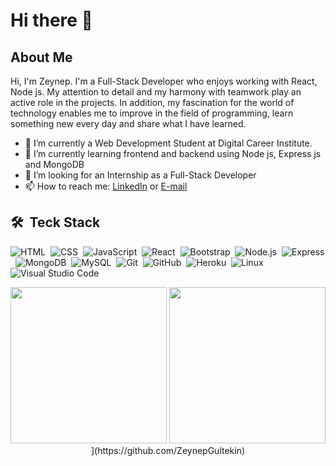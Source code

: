# Hi there 👋

## About Me

Hi, I'm Zeynep. I'm a Full-Stack Developer who enjoys working with React, Node js. My attention to detail and my harmony with teamwork play an active role in the projects. In addition, my fascination for the world of technology enables me to improve in the field of programming, learn something new every day and share what I have learned.


- 🔭 I’m currently a Web Development Student at Digital Career Institute.
- 🌱 I’m currently learning frontend and backend using Node js, Express js and MongoDB
- 👯 I’m looking for an Internship as a Full-Stack Developer
- 📫 How to reach me: [LinkedIn](https://www.linkedin.com/in/zeynep-gultekin/) or  [E-mail](mailto:zeynep.pehlivan@windowslive.com)


## 🛠 &nbsp;Teck Stack

![HTML](https://img.shields.io/badge/-HTML-05122A?style=flat&logo=HTML5)&nbsp;
![CSS](https://img.shields.io/badge/-CSS-05122A?style=flat&logo=CSS3&logoColor=1572B6)&nbsp;
![JavaScript](https://img.shields.io/badge/-JavaScript-05122A?style=flat&logo=javascript)&nbsp;
![React](https://img.shields.io/badge/-React-05122A?style=flat&logo=react)&nbsp;
![Bootstrap](https://img.shields.io/badge/-Bootstrap-05122A?style=flat&logo=bootstrap&logoColor=563D7C)&nbsp;
![Node.js](https://img.shields.io/badge/-Node.js-05122A?style=flat&logo=node.js)&nbsp;
![Express](https://img.shields.io/badge/express.js-05122A?style=flat&logo=express)&nbsp;
![MongoDB](https://img.shields.io/badge/-MongoDB-05122A?style=flat&logo=mongodb)&nbsp;
![MySQL](https://img.shields.io/badge/-Node.js-05122A?style=flat&logo=node.js)&nbsp;
![Git](https://img.shields.io/badge/-Git-05122A?style=flat&logo=git)&nbsp;
![GitHub](https://img.shields.io/badge/-GitHub-05122A?style=flat&logo=github)&nbsp;
![Heroku](https://img.shields.io/badge/Heroku-05122A?style=flat&logo=heroku&logoColor=white)&nbsp;
![Linux](https://img.shields.io/badge/Linux-05122A?style=flat&logo=linux&logoColor=black)&nbsp;
![Visual Studio Code](https://img.shields.io/badge/-Visual%20Studio%20Code-05122A?style=flat&logo=visual-studio-code&logoColor=007ACC)&nbsp;



<div align="center">
<img height="250vh" src="https://github-readme-stats.vercel.app/api?username=ZeynepGultekin&show_icons=true&hide_border=true" /> 
<img height="250vh"  src="https://github-readme-stats.vercel.app/api/top-langs/?username=ZeynepGultekin=buefy&layout=compact" />](https://github.com/ZeynepGultekin)
</div>
